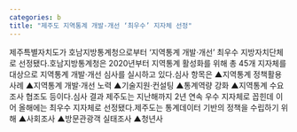 ```yaml
---
categories: b
title: "제주도 지역통계 개발·개선 ‘최우수’ 지자체 선정"
---
```

제주특별자치도가 호남지방통계청으로부터 ‘지역통계 개발·개선’ 최우수 지방자치단체로 선정됐다.호남지방통계청은 2020년부터 지역통계 활성화를 위해 총 45개 지자체를 대상으로 지역통계 개발·개선 심사를 실시하고 있다.심사 항목은 ▲지역통계 정책활용 사례 ▲지역통계 개발·개선 노력 ▲기술지원·컨설팅 ▲통계역량 강화 ▲지역통계 수요조사 협조도 등이다.심사 결과 제주도는 지난해까지 2년 연속 우수 지자체로 꼽힌데 이어 올해에는 최우수 지자체로 선정됐다.제주도는 통계데이터 기반의 정책을 수립하기 위해 ▲사회조사 ▲방문관광객 실태조사 ▲청년사